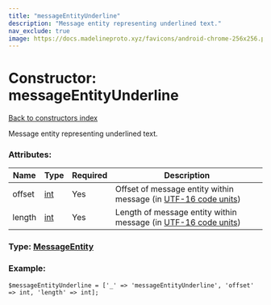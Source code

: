```yaml
---
title: "messageEntityUnderline"
description: "Message entity representing underlined text."
nav_exclude: true
image: https://docs.madelineproto.xyz/favicons/android-chrome-256x256.png
---
```

# Constructor: messageEntityUnderline  
[Back to constructors index](/API_docs/constructors/index.html)



Message entity representing underlined text.

### Attributes:

| Name     |    Type       | Required | Description |
|----------|---------------|----------|-------------|
|offset|[int](/API_docs/types/int.html) | Yes|Offset of message entity within message (in [UTF-16 code units](https://core.telegram.org/api/entities#entity-length))|
|length|[int](/API_docs/types/int.html) | Yes|Length of message entity within message (in [UTF-16 code units](https://core.telegram.org/api/entities#entity-length))|



### Type: [MessageEntity](/API_docs/types/MessageEntity.html)


### Example:

```
$messageEntityUnderline = ['_' => 'messageEntityUnderline', 'offset' => int, 'length' => int];
```  
